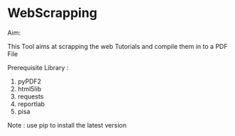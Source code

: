 WebScrapping
============
Aim:

  This Tool aims at scrapping the web Tutorials and compile them in to a PDF File 

Prerequisite Library : 
  1. pyPDF2
  2. html5lib
  3. requests
  4. reportlab
  5. pisa
  
Note : use pip to install the latest version
